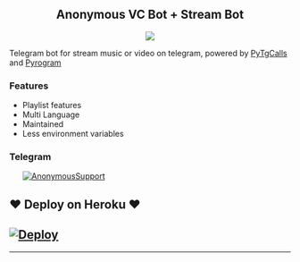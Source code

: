 <h2 align="center">Anonymous VC Bot + Stream Bot</h2>
<p>

<p align="center">
  <img src="https://telegra.ph/file/9a85d0a873e2dd80d278d.jpg">
</p>

Telegram bot for stream music or video on telegram, 
powered by <a href="https://github.com/pytgcalls/pytgcalls">PyTgCalls</a>
and <a href="https://github.com/pyrogram/pyrogram">Pyrogram</a>
</p>

<h3>Features</h3> 
<ul>
    <li>Playlist features</li>
    <li>Multi Language</li>
    <li>Maintained</li>
    <li>Less environment variables</li>
</ul>

<h3>Telegram</h3>
<ul>
    <a href="https://telegram.me/AnonymousRobotSupport"><img alt="AnonymousSupport" src="https://img.shields.io/badge/AnonymousRobotSupport-blue.svg?logo=telegram"></a> <br/>
</ul>

## ❤ Deploy on Heroku ❤
[![Deploy](https://www.herokucdn.com/deploy/button.svg)](https://heroku.com/deploy?template=https://github.com/AnonymousBoy1025/AnonymousVCPlayer)
------------------------------------------------
-------------------------------------------------
